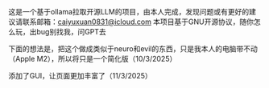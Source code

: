这是一个基于ollama拉取开源LLM的项目，由本人完成，发现问题或有更好的建议请联系邮箱：caiyuxuan0831@icloud.com
本项目基于GNU开源协议，随你怎么玩，出bug别找我，问GPT去

下面的想法是，把这个做成类似于neuro和evil的东西，只是我本人的电脑带不动（Apple M2），所以将只是一个简化版（10/3/2025）

添加了GUI，让页面更加丰富了（11/3/2025）
